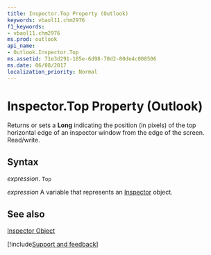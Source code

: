 ```yaml
---
title: Inspector.Top Property (Outlook)
keywords: vbaol11.chm2976
f1_keywords:
- vbaol11.chm2976
ms.prod: outlook
api_name:
- Outlook.Inspector.Top
ms.assetid: 71e3d291-185e-6d98-70d2-80de4c008506
ms.date: 06/08/2017
localization_priority: Normal
---
```



# Inspector.Top Property (Outlook)

Returns or sets a  **Long** indicating the position (in pixels) of the top horizontal edge of an inspector window from the edge of the screen. Read/write.


## Syntax

_expression_. `Top`

_expression_ A variable that represents an [Inspector](./Outlook.Inspector.md) object.


## See also


[Inspector Object](Outlook.Inspector.md)

[!include[Support and feedback](~/includes/feedback-boilerplate.md)]